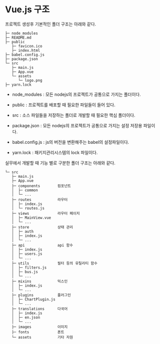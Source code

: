 # Vue.js 구조

프로젝트 생성후 기본적인 폴더 구조는 아래와 같다.

```
├─ node_modules
├─ README.md
├─ public
   ├─ favicon.ico
   ├─ index.html   
├─ babel.config.js
├─ package.json
└─ src
   ├─ main.js
   ├─ App.vue
   └─ assets
      └─ logo.png
├─ yarn.lock
```

- node_modules : 모든 nodejs의 프로젝트가 공통으로 가지는 폴더이다.

- public : 프로젝트를 배포할 때 필요한 파일들이 들어 있다.

- src : 소스 파일들을 저장하는 폴더로 개발할 때 필요한 핵심 폴더이다.

- package.json : 모든 nodejs의 프로젝트가 공통으로 가지는 설정 저장용 파일이다.

- babel.config.js : js의 버전을 변환해주는 babel의 설정파일이다.

- yarn.lock : 패키지관리시스템의 lock 파일이다.

  

실무에서 개발할 때 기능 별로 구분한 폴더 구조는 아래와 같다.

```
└─ src
   ├─ main.js
   ├─ App.vue
   ├─ components        컴포넌트
   │  ├─ common
   │  └─ ...
   ├─ routes            라우터
   │  ├─ index.js
   │  └─ routes.js
   ├─ views             라우터 페이지
   │  ├─ MainView.vue
   │  └─ ...
   ├─ store             상태 관리
   │  ├─ auth
   │  ├─ index.js
   │  └─ ...
   ├─ api               api 함수
   │  ├─ index.js
   │  ├─ users.js
   │  └─ ...
   ├─ utils             필터 등의 유틸리티 함수
   │  ├─ filters.js
   │  ├─ bus.js
   │  └─ ...
   ├─ mixins            믹스인
   │  ├─ index.js
   │  └─ ...
   ├─ plugins           플러그인
   │  ├─ ChartPlugin.js
   │  └─ ...
   ├─ translations      다국어
   │  ├─ index.js
   │  ├─ en.json
   │  └─ ...
   ├─ images            이미지
   ├─ fonts             폰트
   └─ assets            기타 자원
```

